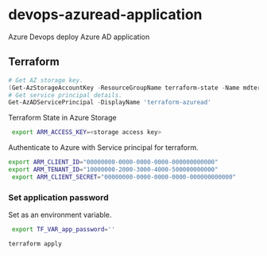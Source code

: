 # devops-azuread-application
Azure Devops deploy Azure AD application

## Terraform

```powershell
# Get AZ storage key.
(Get-AzStorageAccountKey -ResourceGroupName terraform-state -Name mdterraform)[0].value
# Get service principal details.
Get-AzADServicePrincipal -DisplayName 'terraform-azuread'
```

Terraform State in Azure Storage

```bash
 export ARM_ACCESS_KEY=<storage access key>
```

Authenticate to Azure with Service principal for terraform.

```bash
export ARM_CLIENT_ID="00000000-0000-0000-0000-000000000000"
export ARM_TENANT_ID="10000000-2000-3000-4000-500000000000"
 export ARM_CLIENT_SECRET="00000000-0000-0000-0000-000000000000"
```

### Set application password

Set as an environment variable.

```bash
 export TF_VAR_app_password=''
```

```bash
terraform apply
```
